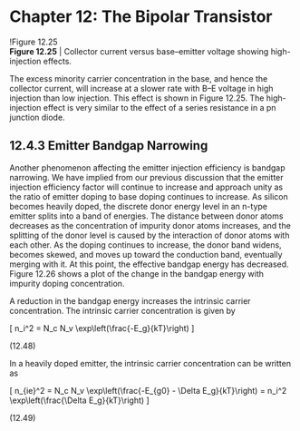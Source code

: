 # Chapter 12: The Bipolar Transistor

!Figure 12.25  
**Figure 12.25** | Collector current versus base–emitter voltage showing high-injection effects.

The excess minority carrier concentration in the base, and hence the collector current, will increase at a slower rate with B–E voltage in high injection than low injection. This effect is shown in Figure 12.25. The high-injection effect is very similar to the effect of a series resistance in a pn junction diode.

## 12.4.3 Emitter Bandgap Narrowing

Another phenomenon affecting the emitter injection efficiency is bandgap narrowing. We have implied from our previous discussion that the emitter injection efficiency factor will continue to increase and approach unity as the ratio of emitter doping to base doping continues to increase. As silicon becomes heavily doped, the discrete donor energy level in an n-type emitter splits into a band of energies. The distance between donor atoms decreases as the concentration of impurity donor atoms increases, and the splitting of the donor level is caused by the interaction of donor atoms with each other. As the doping continues to increase, the donor band widens, becomes skewed, and moves up toward the conduction band, eventually merging with it. At this point, the effective bandgap energy has decreased. Figure 12.26 shows a plot of the change in the bandgap energy with impurity doping concentration.

A reduction in the bandgap energy increases the intrinsic carrier concentration. The intrinsic carrier concentration is given by

\[
n_i^2 = N_c N_v \exp\left(\frac{-E_g}{kT}\right)
\]

(12.48)

In a heavily doped emitter, the intrinsic carrier concentration can be written as

\[
n_{ie}^2 = N_c N_v \exp\left(\frac{-E_{g0} - \Delta E_g}{kT}\right) = n_i^2 \exp\left(\frac{\Delta E_g}{kT}\right)
\]

(12.49)